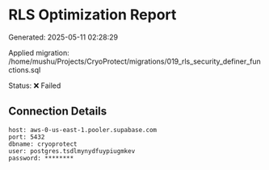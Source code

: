 # RLS Optimization Report

Generated: 2025-05-11 02:28:29

Applied migration: /home/mushu/Projects/CryoProtect/migrations/019_rls_security_definer_functions.sql

Status: ❌ Failed

## Connection Details

```
host: aws-0-us-east-1.pooler.supabase.com
port: 5432
dbname: cryoprotect
user: postgres.tsdlmynydfuypiugmkev
password: ********
```

